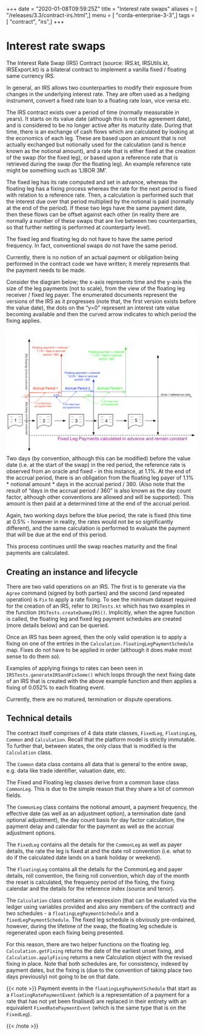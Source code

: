 +++
date = "2020-01-08T09:59:25Z"
title = "Interest rate swaps"
aliases = [ "/releases/3.3/contract-irs.html",]
menu = [ "corda-enterprise-3-3",]
tags = [ "contract", "irs",]
+++


# Interest rate swaps

The Interest Rate Swap (IRS) Contract (source: IRS.kt, IRSUtils.kt, IRSExport.kt) is a bilateral contract to implement a
            vanilla fixed / floating same currency IRS.

In general, an IRS allows two counterparties to modify their exposure from changes in the underlying interest rate. They
            are often used as a hedging instrument, convert a fixed rate loan to a floating rate loan, vice versa etc.

The IRS contract exists over a period of time (normally measurable in years). It starts on its value date
            (although this is not the agreement date), and is considered to be no longer active after its maturity date. During that
            time, there is an exchange of cash flows which are calculated by looking at the economics of each leg. These are based
            upon an amount that is not actually exchanged but notionally used for the calculation (and is hence known as the notional
            amount), and a rate that is either fixed at the creation of the swap (for the fixed leg), or based upon a reference rate
            that is retrieved during the swap (for the floating leg). An example reference rate might be something such as ‘LIBOR 3M’.

The fixed leg has its rate computed and set in advance, whereas the floating leg has a fixing process whereas the rate
            for the next period is fixed with relation to a reference rate. Then, a calculation is performed such that the interest
            due over that period multiplied by the notional is paid (normally at the end of the period). If these two legs have the
            same payment date, then these flows can be offset against each other (in reality there are normally a number of these
            swaps that are live between two counterparties, so that further netting is performed at counterparty level).

The fixed leg and floating leg do not have to have the same period frequency. In fact, conventional swaps do not have
            the same period.

Currently, there is no notion of an actual payment or obligation being performed in the contract code we have written;
            it merely represents that the payment needs to be made.

Consider the diagram below; the x-axis represents time and the y-axis the size of the leg payments (not to scale), from
            the view of the floating leg receiver / fixed leg payer. The enumerated documents represent the versions of the IRS as
            it progresses (note that, the first version exists before the value date), the dots on the “y=0” represent an interest
            rate value becoming available and then the curved arrow indicates to which period the fixing applies.

![contract irs](resources/contract-irs.png "contract irs")Two days (by convention, although this can be modified) before the value date (i.e. at the start of the swap) in the red
            period, the reference rate is observed from an oracle and fixed - in this instance, at 1.1%. At the end of the accrual period,
            there is an obligation from the floating leg payer of 1.1% * notional amount * days in the accrual period / 360.
            (Also note that the result of “days in the accrual period / 360” is also known as the day count factor, although other
            conventions are allowed and will be supported). This amount is then paid at a determined time at the end of the accrual period.

Again, two working days before the blue period, the rate is fixed (this time at 0.5%  - however in reality, the rates
            would not be so significantly different), and the same calculation is performed to evaluate the payment that will be due
            at the end of this period.

This process continues until the swap reaches maturity and the final payments are calculated.


## Creating an instance and lifecycle

There are two valid operations on an IRS. The first is to generate via the `Agree` command (signed by both parties)
                and the second (and repeated operation) is `Fix` to apply a rate fixing.
                To see the minimum dataset required for the creation of an IRS, refer to `IRSTests.kt` which has two examples in the
                function `IRSTests.createDummyIRS()`. Implicitly, when the agree function is called, the floating leg and fixed
                leg payment schedules are created (more details below) and can be queried.

Once an IRS has been agreed, then the only valid operation is to apply a fixing on one of the entries in the
                `Calculation.floatingLegPaymentSchedule` map. Fixes do not have to be applied in order (although it does make most
                sense to do them so).

Examples of applying fixings to rates can been seen in `IRSTests.generateIRSandFixSome()` which loops through the next
                fixing date of an IRS that is created with the above example function and then applies a fixing of 0.052% to each floating
                event.

Currently, there are no matured, termination or dispute operations.


## Technical details

The contract itself comprises of 4 data state classes, `FixedLeg`, `FloatingLeg`, `Common` and `Calculation`.
                Recall that the platform model is strictly immutable.  To further that, between states, the only class that is modified
                is the `Calculation` class.

The `Common` data class contains all data that is general to the entire swap, e.g. data like trade identifier,
                valuation date, etc.

The Fixed and Floating leg classes derive from a common base class `CommonLeg`. This is due to the simple reason that
                they share a lot of common fields.

The `CommonLeg` class contains the notional amount, a payment frequency, the effective date (as well as an adjustment
                option), a termination date (and optional adjustment), the day count basis for day factor calculation, the payment delay
                and calendar for the payment as well as the accrual adjustment options.

The `FixedLeg` contains all the details for the `CommonLeg` as well as payer details, the rate the leg is fixed at
                and the date roll convention (i.e. what to do if the calculated date lands on a bank holiday or weekend).

The `FloatingLeg` contains all the details for the CommonLeg and payer details, roll convention, the fixing roll
                convention, which day of the month the reset is calculated, the frequency period of the fixing, the fixing calendar and
                the details for the reference index (source and tenor).

The `Calculation` class contains an expression (that can be evaluated via the ledger using variables provided and also
                any members of the contract) and two schedules - a `floatingLegPaymentSchedule` and a `fixedLegPaymentSchedule`.
                The fixed leg schedule is obviously pre-ordained, however, during the lifetime of the swap, the floating leg schedule is
                regenerated upon each fixing being presented.

For this reason, there are two helper functions on the floating leg. `Calculation.getFixing` returns the date of the
                earliest unset fixing, and `Calculation.applyFixing` returns a new Calculation object with the revised fixing in place.
                Note that both schedules are, for consistency, indexed by payment dates, but the fixing is (due to the convention of
                taking place two days previously) not going to be on that date.


{{< note >}}
Payment events in the `floatingLegPaymentSchedule` that start as a `FloatingRatePaymentEvent` (which is a
                    representation of a payment for a rate that has not yet been finalised) are replaced in their entirety with an
                    equivalent `FixedRatePaymentEvent` (which is the same type that is on the `FixedLeg`).

{{< /note >}}

